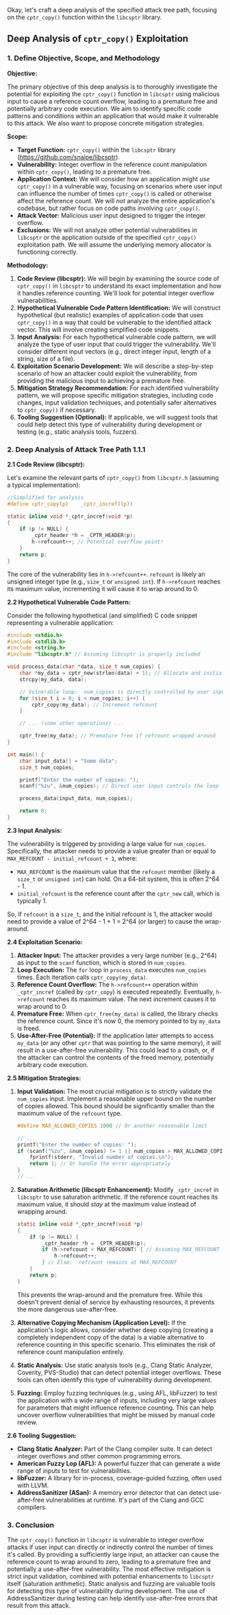 Okay, let's craft a deep analysis of the specified attack tree path, focusing on the `cptr_copy()` function within the `libcsptr` library.

## Deep Analysis of `cptr_copy()` Exploitation

### 1. Define Objective, Scope, and Methodology

**Objective:**

The primary objective of this deep analysis is to thoroughly investigate the potential for exploiting the `cptr_copy()` function in `libcsptr` using malicious input to cause a reference count overflow, leading to a premature free and potentially arbitrary code execution.  We aim to identify specific code patterns and conditions within an application that would make it vulnerable to this attack.  We also want to propose concrete mitigation strategies.

**Scope:**

*   **Target Function:**  `cptr_copy()` within the `libcsptr` library (https://github.com/snaipe/libcsptr).
*   **Vulnerability:** Integer overflow in the reference count manipulation within `cptr_copy()`, leading to a premature free.
*   **Application Context:**  We will consider how an application might *use* `cptr_copy()` in a vulnerable way, focusing on scenarios where user input can influence the number of times `cptr_copy()` is called or otherwise affect the reference count.  We will *not* analyze the entire application's codebase, but rather focus on code paths involving `cptr_copy()`.
*   **Attack Vector:**  Malicious user input designed to trigger the integer overflow.
*   **Exclusions:** We will not analyze other potential vulnerabilities in `libcsptr` or the application outside of the specified `cptr_copy()` exploitation path.  We will assume the underlying memory allocator is functioning correctly.

**Methodology:**

1.  **Code Review (libcsptr):**  We will begin by examining the source code of `cptr_copy()` in `libcsptr` to understand its exact implementation and how it handles reference counting.  We'll look for potential integer overflow vulnerabilities.
2.  **Hypothetical Vulnerable Code Pattern Identification:**  We will construct hypothetical (but realistic) examples of application code that uses `cptr_copy()` in a way that could be vulnerable to the identified attack vector.  This will involve creating simplified code snippets.
3.  **Input Analysis:**  For each hypothetical vulnerable code pattern, we will analyze the type of user input that could trigger the vulnerability.  We'll consider different input vectors (e.g., direct integer input, length of a string, size of a file).
4.  **Exploitation Scenario Development:**  We will describe a step-by-step scenario of how an attacker could exploit the vulnerability, from providing the malicious input to achieving a premature free.
5.  **Mitigation Strategy Recommendation:**  For each identified vulnerability pattern, we will propose specific mitigation strategies, including code changes, input validation techniques, and potentially safer alternatives to `cptr_copy()` if necessary.
6.  **Tooling Suggestion (Optional):** If applicable, we will suggest tools that could help detect this type of vulnerability during development or testing (e.g., static analysis tools, fuzzers).

### 2. Deep Analysis of Attack Tree Path 1.1.1

**2.1 Code Review (libcsptr):**

Let's examine the relevant parts of `cptr_copy()` from `libcsptr.h` (assuming a typical implementation):

```c
//Simplified for analysis
#define cptr_copy(p)    _cptr_incref((p))

static inline void *_cptr_incref(void *p)
{
    if (p != NULL) {
        _cptr_header *h = _CPTR_HEADER(p);
        h->refcount++; // Potential overflow point!
    }
    return p;
}
```

The core of the vulnerability lies in `h->refcount++`.  `refcount` is likely an unsigned integer type (e.g., `size_t` or `unsigned int`).  If `h->refcount` reaches its maximum value, incrementing it will cause it to wrap around to 0.

**2.2 Hypothetical Vulnerable Code Pattern:**

Consider the following hypothetical (and simplified) C code snippet representing a vulnerable application:

```c
#include <stdio.h>
#include <stdlib.h>
#include <string.h>
#include "libcsptr.h" // Assuming libcsptr is properly included

void process_data(char *data, size_t num_copies) {
    char *my_data = cptr_new(strlen(data) + 1); // Allocate and initialize
    strcpy(my_data, data);

    // Vulnerable loop:  num_copies is directly controlled by user input
    for (size_t i = 0; i < num_copies; i++) {
        cptr_copy(my_data); // Increment refcount
    }

    // ... (some other operations) ...

    cptr_free(my_data); // Premature free if refcount wrapped around
}

int main() {
    char input_data[] = "Some data";
    size_t num_copies;

    printf("Enter the number of copies: ");
    scanf("%zu", &num_copies); // Direct user input controls the loop

    process_data(input_data, num_copies);

    return 0;
}
```

**2.3 Input Analysis:**

The vulnerability is triggered by providing a large value for `num_copies`.  Specifically, the attacker needs to provide a value greater than or equal to `MAX_REFCOUNT - initial_refcount + 1`, where:

*   `MAX_REFCOUNT` is the maximum value that the `refcount` member (likely a `size_t` or `unsigned int`) can hold.  On a 64-bit system, this is often 2^64 - 1.
*   `initial_refcount` is the reference count after the `cptr_new` call, which is typically 1.

So, if `refcount` is a `size_t`, and the initial refcount is 1, the attacker would need to provide a value of 2^64 - 1 + 1 = 2^64 (or larger) to cause the wrap-around.

**2.4 Exploitation Scenario:**

1.  **Attacker Input:** The attacker provides a very large number (e.g., 2^64) as input to the `scanf` function, which is stored in `num_copies`.
2.  **Loop Execution:** The `for` loop in `process_data` executes `num_copies` times.  Each iteration calls `cptr_copy(my_data)`.
3.  **Reference Count Overflow:**  The `h->refcount++` operation within `_cptr_incref` (called by `cptr_copy`) is executed repeatedly.  Eventually, `h->refcount` reaches its maximum value.  The next increment causes it to wrap around to 0.
4.  **Premature Free:**  When `cptr_free(my_data)` is called, the library checks the reference count.  Since it's now 0, the memory pointed to by `my_data` is freed.
5.  **Use-After-Free (Potential):** If the application later attempts to access `my_data` (or any other `cptr` that was pointing to the same memory), it will result in a use-after-free vulnerability.  This could lead to a crash, or, if the attacker can control the contents of the freed memory, potentially arbitrary code execution.

**2.5 Mitigation Strategies:**

1.  **Input Validation:**  The most crucial mitigation is to strictly validate the `num_copies` input.  Implement a reasonable upper bound on the number of copies allowed.  This bound should be significantly smaller than the maximum value of the `refcount` type.

    ```c
    #define MAX_ALLOWED_COPIES 1000 // Or another reasonable limit

    // ...
    printf("Enter the number of copies: ");
    if (scanf("%zu", &num_copies) != 1 || num_copies > MAX_ALLOWED_COPIES) {
        fprintf(stderr, "Invalid number of copies.\n");
        return 1; // Or handle the error appropriately
    }
    // ...
    ```

2.  **Saturation Arithmetic (libcsptr Enhancement):**  Modify `_cptr_incref` in `libcsptr` to use saturation arithmetic.  If the reference count reaches its maximum value, it should *stay* at the maximum value instead of wrapping around.

    ```c
    static inline void *_cptr_incref(void *p)
    {
        if (p != NULL) {
            _cptr_header *h = _CPTR_HEADER(p);
            if (h->refcount < MAX_REFCOUNT) { // Assuming MAX_REFCOUNT is defined
                h->refcount++;
            } // Else:  refcount remains at MAX_REFCOUNT
        }
        return p;
    }
    ```
    This prevents the wrap-around and the premature free. While this doesn't prevent denial of service by exhausting resources, it prevents the more dangerous use-after-free.

3.  **Alternative Copying Mechanism (Application Level):** If the application's logic allows, consider whether deep copying (creating a completely independent copy of the data) is a viable alternative to reference counting in this specific scenario.  This eliminates the risk of reference count manipulation entirely.

4.  **Static Analysis:** Use static analysis tools (e.g., Clang Static Analyzer, Coverity, PVS-Studio) that can detect potential integer overflows.  These tools can often identify this type of vulnerability during development.

5.  **Fuzzing:** Employ fuzzing techniques (e.g., using AFL, libFuzzer) to test the application with a wide range of inputs, including very large values for parameters that might influence reference counting.  This can help uncover overflow vulnerabilities that might be missed by manual code review.

**2.6 Tooling Suggestion:**

*   **Clang Static Analyzer:**  Part of the Clang compiler suite.  It can detect integer overflows and other common programming errors.
*   **American Fuzzy Lop (AFL):**  A powerful fuzzer that can generate a wide range of inputs to test for vulnerabilities.
*   **libFuzzer:**  A library for in-process, coverage-guided fuzzing, often used with LLVM.
*   **AddressSanitizer (ASan):** A memory error detector that can detect use-after-free vulnerabilities at runtime.  It's part of the Clang and GCC compilers.

### 3. Conclusion

The `cptr_copy()` function in `libcsptr` is vulnerable to integer overflow attacks if user input can directly or indirectly control the number of times it's called.  By providing a sufficiently large input, an attacker can cause the reference count to wrap around to zero, leading to a premature free and potentially a use-after-free vulnerability.  The most effective mitigation is strict input validation, combined with potential enhancements to `libcsptr` itself (saturation arithmetic).  Static analysis and fuzzing are valuable tools for detecting this type of vulnerability during development. The use of AddressSanitizer during testing can help identify use-after-free errors that result from this attack.